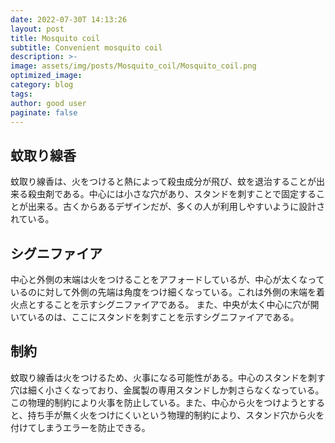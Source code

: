 ```yaml
---
date: 2022-07-30T 14:13:26
layout: post
title: Mosquito coil
subtitle: Convenient mosquito coil
description: >-
image: assets/img/posts/Mosquito_coil/Mosquito_coil.png
optimized_image: 
category: blog
tags: 
author: good user
paginate: false
---
```


## 蚊取り線香

蚊取り線香は、火をつけると熱によって殺虫成分が飛び、蚊を退治することが出来る殺虫剤である。中心には小さな穴があり、スタンドを刺すことで固定することが出来る。古くからあるデザインだが、多くの人が利用しやすいように設計されている。

## シグニファイア

中心と外側の末端は火をつけることをアフォードしているが、中心が太くなっているのに対して外側の先端は角度をつけ細くなっている。これは外側の末端を着火点とすることを示すシグニファイアである。
また、中央が太く中心に穴が開いているのは、ここにスタンドを刺すことを示すシグニファイアである。


## 制約

蚊取り線香は火をつけるため、火事になる可能性がある。中心のスタンドを刺す穴は細く小さくなっており、金属製の専用スタンドしか刺さらなくなっている。この物理的制約により火事を防止している。また、中心から火をつけようとすると、持ち手が無く火をつけにくいという物理的制約により、スタンド穴から火を付けてしまうエラーを防止できる。